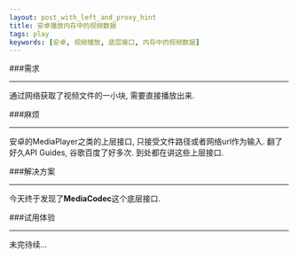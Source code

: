 ```yaml
---
layout: post_with_left_and_proxy_hint
title: 安卓播放内存中的视频数据
tags: play
keywords: [安卓, 视频播放, 底层接口, 内存中的视频数据]
---
```


###需求

---

通过网络获取了视频文件的一小块, 需要直接播放出来. 

###麻烦

---

安卓的MediaPlayer之类的上层接口, 只接受文件路径或者网络url作为输入. 翻了好久API Guides, 谷歌百度了好多次. 到处都在讲这些上层接口. 

###解决方案

---

今天终于发现了**MediaCodec**这个底层接口. 

###试用体验

---

未完待续...

